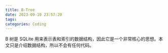 ```yaml
---
title: B-Tree
date: 2023-09-10 23:57:20
tags:
categories: Coding
---
```




B 树是 SQLite 用来表示表和索引的数据结构，因此它是一个非常核心的思想。本文只是介绍数据结构，所以不会有任何代码。



